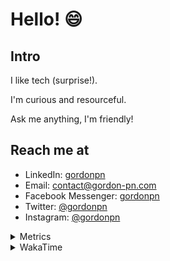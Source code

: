 # Hello! 😄

## Intro

I like tech (surprise!).

I'm curious and resourceful.

Ask me anything, I'm friendly!

## Reach me at

- LinkedIn: [gordonpn](https://www.linkedin.com/in/gordonpn/)
- Email: [contact@gordon-pn.com](mailto:contact@gordon-pn.com)
- Facebook Messenger: [gordonpn](https://www.messenger.com/t/Gordonpn)
- Twitter: [@gordonpn](https://twitter.com/Gordonpn)
- Instagram: [@gordonpn](https://www.instagram.com/gordonpn/)

<details>
  <summary>Metrics</summary>

  <img align="center" src="https://github.com/gordonpn/gordonpn/blob/master/github-metrics.svg" alt="GitHub Metrics">

</details>

<details>
  <summary>WakaTime</summary>

  <!--START_SECTION:waka-->
📊 **This Week I Spent My Time On** 

```text
💬 Programming Languages: 
TypeScript               8 hrs               █████████████░░░░░░░░░░░░   50.31 % 
Java                     5 hrs 54 mins       █████████░░░░░░░░░░░░░░░░   37.07 % 
ERB                      54 mins             █░░░░░░░░░░░░░░░░░░░░░░░░   05.67 % 
JSON                     23 mins             █░░░░░░░░░░░░░░░░░░░░░░░░   02.46 % 
Text                     12 mins             ░░░░░░░░░░░░░░░░░░░░░░░░░   01.35 % 

🔥 Editors: 
Intellijidea             15 hrs 42 mins      █████████████████████████   98.66 % 
VS Code                  12 mins             ░░░░░░░░░░░░░░░░░░░░░░░░░   01.34 % 
```


 Last Updated on 03/06/2024 10:23:59 UTC
<!--END_SECTION:waka-->
</details>
